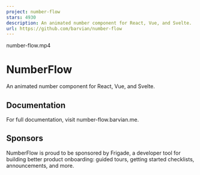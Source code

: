 ```yaml
---
project: number-flow
stars: 4930
description: An animated number component for React, Vue, and Svelte.
url: https://github.com/barvian/number-flow
---
```


number-flow.mp4

NumberFlow
==========

An animated number component for React, Vue, and Svelte.

Documentation
-------------

For full documentation, visit number-flow.barvian.me.

Sponsors
--------

NumberFlow is proud to be sponsored by Frigade, a developer tool for building better product onboarding: guided tours, getting started checklists, announcements, and more.
